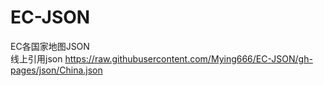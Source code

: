 # EC-JSON
EC各国家地图JSON</br>
线上引用json https://raw.githubusercontent.com/Mying666/EC-JSON/gh-pages/json/China.json
